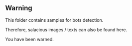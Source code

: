 ## Warning
This folder contains samples for bots detection. 

Therefore, salacious images / texts can also be found here.

You have been warned.
